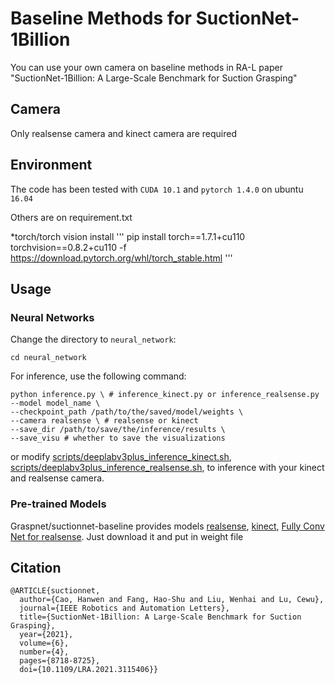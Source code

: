 # Baseline Methods for SuctionNet-1Billion

You can use your own camera on baseline methods in RA-L paper "SuctionNet-1Billion:  A  Large-Scale  Benchmark  for  Suction  Grasping" 


## Camera

Only realsense camera and kinect camera are required

## Environment

The code has been tested with `CUDA 10.1` and `pytorch 1.4.0` on ubuntu `16.04`

Others are on requirement.txt


*torch/torch vision install
'''
pip install torch==1.7.1+cu110 torchvision==0.8.2+cu110 -f https://download.pytorch.org/whl/torch_stable.html
'''

## Usage

### Neural Networks

Change the directory to `neural_network`:

```
cd neural_network
```
For inference, use the following command: 

```
python inference.py \ # inference_kinect.py or inference_realsense.py
--model model_name \
--checkpoint_path /path/to/the/saved/model/weights \
--camera realsense \ # realsense or kinect
--save_dir /path/to/save/the/inference/results \
--save_visu # whether to save the visualizations
```

or modify [scripts/deeplabv3plus_inference_kinect.sh](https://github.com/heechan99/suctionnet-baseline/blob/master/neural_network/deeplabv3plus_inference_kinect.sh), [scripts/deeplabv3plus_inference_realsense.sh](https://github.com/heechan99/suctionnet-baseline/blob/master/neural_network/inference_realsense.py), to inference with your kinect and realsense camera.


### Pre-trained Models

Graspnet/suctionnet-baseline provides models [realsense](https://drive.google.com/file/d/18TbctdhpNXEKLYDWFzI9cT1Wnhe-tn9h/view?usp=sharing), [kinect](https://drive.google.com/file/d/1gOz_KmIugBGUtpcyHAgYO01T0h5ZqOl9/view?usp=sharing), [Fully Conv Net for realsense](https://drive.google.com/file/d/1hgYYIvw5Xy-r5C8IitKizswtuMV_EqPP/view?usp=sharing). Just download it and put in weight file


## Citation


```
@ARTICLE{suctionnet,
  author={Cao, Hanwen and Fang, Hao-Shu and Liu, Wenhai and Lu, Cewu},
  journal={IEEE Robotics and Automation Letters}, 
  title={SuctionNet-1Billion: A Large-Scale Benchmark for Suction Grasping}, 
  year={2021},
  volume={6},
  number={4},
  pages={8718-8725},
  doi={10.1109/LRA.2021.3115406}}
```

